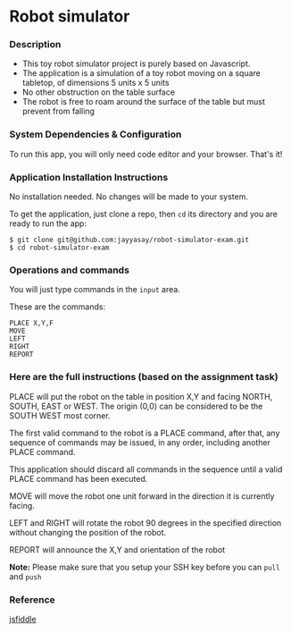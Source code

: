 # Robot simulator

### Description

- This toy robot simulator project is purely based on Javascript.
- The application is a simulation of a toy robot moving on a square tabletop, of dimensions 5 units x 5 units
- No other obstruction on the table surface
- The robot is free to roam around the surface of the table but must prevent from falling

### System Dependencies & Configuration

To run this app, you will only need code editor and your browser. That's it!

### Application Installation Instructions

No installation needed. No changes will be made to your system.

To get the application, just clone a repo, then `cd` its directory and you are ready to run the app:

```
$ git clone git@github.com:jayyasay/robot-simulator-exam.git
$ cd robot-simulator-exam
```

### Operations and commands

You will just type commands in the ```input``` area.

These are the commands:

```
PLACE X,Y,F
MOVE
LEFT
RIGHT
REPORT
```

### Here are the full instructions (based on the assignment task)

PLACE will put the robot on the table in position X,Y and facing NORTH, SOUTH, EAST or WEST. The origin (0,0) can be considered to be the SOUTH WEST most corner.

The first valid command to the robot is a PLACE command, after that, any sequence of commands may be issued, in any order, including another PLACE command.

This application should discard all commands in the sequence until a valid PLACE command has been executed.

MOVE will move the robot one unit forward in the direction it is currently facing.

LEFT and RIGHT will rotate the robot 90 degrees in the specified direction without changing the position of the robot.

REPORT will announce the X,Y and orientation of the robot

**Note:** Please make sure that you setup your SSH key before you can ```pull``` and ```push```

### Reference

[jsfiddle](http://jsfiddle.net/tinglu/hsqu6vz0)